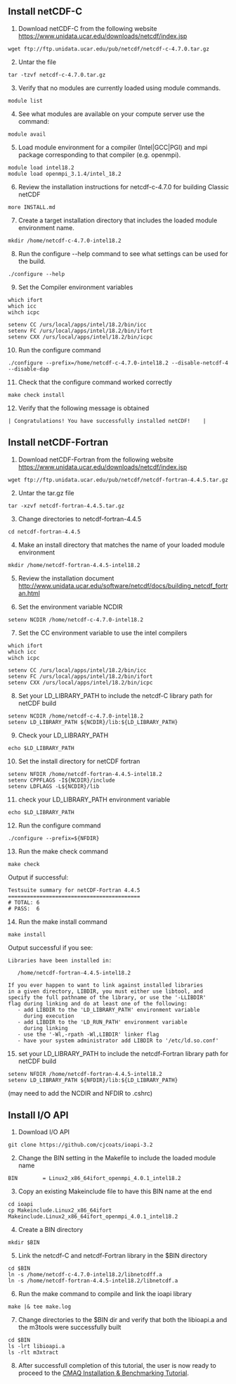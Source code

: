 ## Install netCDF-C

1. Download netCDF-C from the following website https://www.unidata.ucar.edu/downloads/netcdf/index.jsp

```
wget ftp://ftp.unidata.ucar.edu/pub/netcdf/netcdf-c-4.7.0.tar.gz
```

2. Untar the file 

```
tar -tzvf netcdf-c-4.7.0.tar.gz
```

3. Verify that no modules are currently loaded using module commands. 

```
module list
```

4. See what modules are available on your compute server use the command: 

```
module avail
```

5. Load module environment for a compiler (Intel|GCC|PGI) and mpi package corresponding to that compiler (e.g. openmpi).

```
module load intel18.2
module load openmpi_3.1.4/intel_18.2
```

6. Review the installation instructions for netcdf-c-4.7.0 for building Classic netCDF

```
more INSTALL.md
```

7. Create a target installation directory that includes the loaded module environment name. 

```
mkdir /home/netcdf-c-4.7.0-intel18.2
```

8. Run the configure --help command to see what settings can be used for the build.
```
./configure --help
```

9. Set the Compiler environment variables

```
which ifort
which icc
wihch icpc

setenv CC /urs/local/apps/intel/18.2/bin/icc
setenv FC /urs/local/apps/intel/18.2/bin/ifort
setenv CXX /urs/local/apps/intel/18.2/bin/icpc
```

10. Run the configure command

```
./configure --prefix=/home/netcdf-c-4.7.0-intel18.2 --disable-netcdf-4 --disable-dap
```

11. Check that the configure command worked correctly

```
make check install
```

12. Verify that the following message is obtained

```
| Congratulations! You have successfully installed netCDF!    |
```

## Install netCDF-Fortran

1. Download netCDF-Fortran from the following website https://www.unidata.ucar.edu/downloads/netcdf/index.jsp

```
wget ftp://ftp.unidata.ucar.edu/pub/netcdf/netcdf-fortran-4.4.5.tar.gz 
```

2. Untar the tar.gz file

```
tar -xzvf netcdf-fortran-4.4.5.tar.gz
```

3. Change directories to netcdf-fortran-4.4.5

```
cd netcdf-fortran-4.4.5
```

4. Make an install directory that matches the name of your loaded module environment

```
mkdir /home/netcdf-fortran-4.4.5-intel18.2
```

5. Review the installation document http://www.unidata.ucar.edu/software/netcdf/docs/building_netcdf_fortran.html

6. Set the environment variable NCDIR

```
setenv NCDIR /home/netcdf-c-4.7.0-intel18.2
```

7. Set the CC environment variable to use the intel compilers

```
which ifort
which icc
wihch icpc

setenv CC /urs/local/apps/intel/18.2/bin/icc
setenv FC /urs/local/apps/intel/18.2/bin/ifort
setenv CXX /urs/local/apps/intel/18.2/bin/icpc
```

8. Set your LD_LIBRARY_PATH to include the netcdf-C library path for netCDF build

```
setenv NCDIR /home/netcdf-c-4.7.0-intel18.2
setenv LD_LIBRARY_PATH ${NCDIR}/lib:${LD_LIBRARY_PATH}
```

9. Check your LD_LIBRARY_PATH

```
echo $LD_LIBRARY_PATH
```

10. Set the install directory for netCDF fortran

```
setenv NFDIR /home/netcdf-fortran-4.4.5-intel18.2
setenv CPPFLAGS -I${NCDIR}/include
setenv LDFLAGS -L${NCDIR}/lib
```

11. check your LD_LIBRARY_PATH environment variable

```
echo $LD_LIBRARY_PATH
```

12. Run the configure command

```
./configure --prefix=${NFDIR}
```

13. Run the make check command

```
make check
```

Output if successful:

```
Testsuite summary for netCDF-Fortran 4.4.5
==========================================
# TOTAL: 6
# PASS:  6
```

14. Run the make install command

```
make install
```

Output successful if you see:

```
Libraries have been installed in:
   
   /home/netcdf-fortran-4.4.5-intel18.2

If you ever happen to want to link against installed libraries
in a given directory, LIBDIR, you must either use libtool, and
specify the full pathname of the library, or use the '-LLIBDIR'
flag during linking and do at least one of the following:
   - add LIBDIR to the 'LD_LIBRARY_PATH' environment variable
     during execution
   - add LIBDIR to the 'LD_RUN_PATH' environment variable
     during linking
   - use the '-Wl,-rpath -Wl,LIBDIR' linker flag
   - have your system administrator add LIBDIR to '/etc/ld.so.conf'
```

15. set your LD_LIBRARY_PATH to include the netcdf-Fortran library path for netCDF build

```
setenv NFDIR /home/netcdf-fortran-4.4.5-intel18.2
setenv LD_LIBRARY_PATH ${NFDIR}/lib:${LD_LIBRARY_PATH}
```
(may need to add the NCDIR and NFDIR to .cshrc)

## Install I/O API

1. Download I/O API

```
git clone https://github.com/cjcoats/ioapi-3.2
```

2. Change the BIN setting in the Makefile to include the loaded module name

```
BIN        = Linux2_x86_64ifort_openmpi_4.0.1_intel18.2
```

3. Copy an existing Makeinclude file to have this BIN name at the end

```
cd ioapi
cp Makeinclude.Linux2_x86_64ifort Makeinclude.Linux2_x86_64ifort_openmpi_4.0.1_intel18.2
```

4. Create a BIN directory

```
mkdir $BIN
```

5. Link the netcdf-C and netcdf-Fortran library in the $BIN directory

```
cd $BIN
ln -s /home/netcdf-c-4.7.0-intel18.2/libnetcdff.a
ln -s /home/netcdf-fortran-4.4.5-intel18.2/libnetcdf.a
```

6. Run the make command to compile and link the ioapi library

```
make |& tee make.log
```

7. Change directories to the $BIN dir and verify that both the libioapi.a and the m3tools were successfully built

```
cd $BIN
ls -lrt libioapi.a
ls -rlt m3xtract
```

8. After successfull completion of this tutorial, the user is now ready to proceed to the [CMAQ Installation & Benchmarking Tutorial](./CMAQ_UG_tutorial_benchmark.md). 

